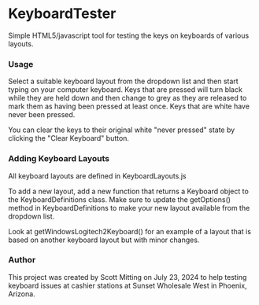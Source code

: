 # KeyboardTester
Simple HTML5/javascript tool for testing the keys on keyboards of various layouts.

### Usage
Select a suitable keyboard layout from the dropdown list
and then start typing on your computer keyboard.  Keys
that are pressed will turn black while they are held down
and then change to grey as they are released to mark them
as having been pressed at least once.  Keys that are white
have never been pressed.

You can clear the keys to their original white "never pressed"
state by clicking the "Clear Keyboard" button.

### Adding Keyboard Layouts
All keyboard layouts are defined in KeyboardLayouts.js

To add a new layout, add a new function that returns a
Keyboard object to the KeyboardDefinitions class.  Make
sure to update the getOptions() method in KeyboardDefinitions
to make your new layout available from the dropdown list.

Look at getWindowsLogitech2Keyboard() for an example of
a layout that is based on another keyboard layout but with
minor changes.

### Author
This project was created by Scott Mitting on July 23, 2024
to help testing keyboard issues at cashier stations at
Sunset Wholesale West in Phoenix, Arizona.
